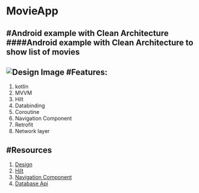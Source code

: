 # MovieApp
#Android example with Clean Architecture
####Android example with Clean Architecture to show list of movies
-----------------------------------------
![Design Image](https://cdn.dribbble.com/users/2219949/screenshots/7111328/media/5ea8d37f252311c5f833d59fb3f984ec.png)
#Features:
----------
1. kotlin
2. MVVM
3. Hilt 
4. Databinding
5. Coroutine
6. Navigation Component
7. Retrofit
8. Network layer

#Resources
----------
1. [Design](https://dribbble.com/shots/7111328-Movie-ticket-application)
2. [Hilt](https://codingwithmitch.com/courses/hilt-dependency-injection/)
3. [Navigation Component](https://developer.android.com/guide/navigation/navigation-getting-started)
4. [Database Api](https://developers.themoviedb.org/3/getting-started/introduction)
